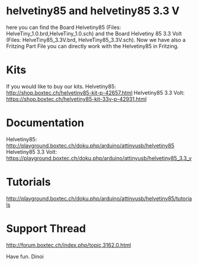 # helvetiny85 and helvetiny85 3.3 V

here you can find the Board Helvetiny85 (Files: HelveTiny_1.0.brd,HelveTiny_1.0.sch) and the Board Helvetiny 85 3.3 Volt (Files: HelveTiny85_3.3V.brd, HelveTiny85_3.3V.sch).
Now we have also a Fritzing Part File you can directly work with the Helvetiny85 in Fritzing.

# Kits
If you would like to buy our kits.
Helvetiny85:          http://shop.boxtec.ch/helvetiny85-kit-p-42657.html
Helvetiny85 3.3 Volt: https://shop.boxtec.ch/helvetiny85-kit-33v-p-42931.html

# Documentation
Helvetiny85:          http://playground.boxtec.ch/doku.php/arduino/attinyusb/helvetiny85
Helvetiny85 3.3 Volt: https://playground.boxtec.ch/doku.php/arduino/attinyusb/helvetiny85_3.3_v

# Tutorials
http://playground.boxtec.ch/doku.php/arduino/attinyusb/helvetiny85/tutorials

# Support Thread
http://forum.boxtec.ch/index.php/topic,3162.0.html

Have fun.
Dinoi
